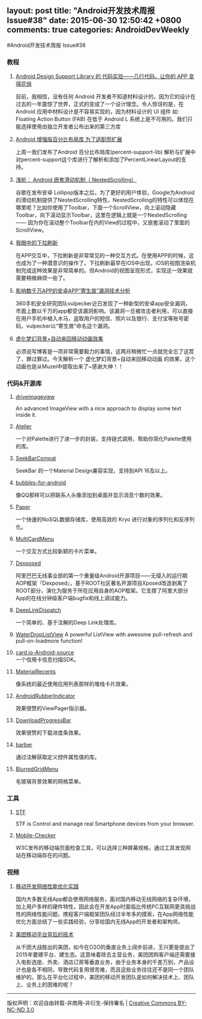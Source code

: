layout: post
title: "Android开发技术周报 Issue#38"
date: 2015-06-30 12:50:42 +0800
comments: true
categories: AndroidDevWeekly
---

#Android开发技术周报 Issue#38

### 教程

1. [Android Design Support Library 的 代码实验——几行代码，让你的 APP 变得花俏](http://www.jianshu.com/p/1078568e859f)

	目前，我相信，没有任何 Android 开发者不知道材料设计的，因为它的设计在过去的一年震惊了世界，正式的变成了一个设计理念。令人惊讶的是，在 Android 应用中材料设计是不容易实现的，因为材料设计的 UI 组件 如: Floating Action Button (FAB) 在低于 Android L 系统上是不可用的。我们只能选择使用由独立开发者公布出来的第三方库

1. [Android 增强版百分比布局库 为了适配而扩展](http://blog.csdn.net/lmj623565791/article/details/46767825)

	上周一我们发布了Android 百分比布局库(percent-support-lib) 解析与扩展中对percent-support这个库进行了解析和添加了PercentLinearLayout的支持。

1. [浅析： Android 嵌套滑动机制（ NestedScrolling）](https://www.v2ex.com/t/202534#reply0)

	谷歌在发布安卓 Lollipop版本之后，为了更好的用户体验，Google为Android的滑动机制提供了NestedScrolling特性，NestedScrolling的特性可以体现在哪里呢？比如你使用了Toolbar，下面一个ScrollView，向上滚动隐藏Toolbar，向下滚动显示Toolbar，这里在逻辑上就是一个NestedScrolling —— 因为你在滚动整个Toolbar在内的View的过程中，又嵌套滚动了里面的ScrollView。

1. [我眼中的下拉刷新](http://www.liaohuqiu.net/cn/posts/the-pull-to-refresh-in-my-eyes/#comment-2111797440)

	在APP交互中，下拉刷新是非常常见的一种交互方式。在使用APP的时候，这也成为了一种潜意识的操作了。下拉刷新最早在iOS中出现，iOS的视图渲染机制完成这种效果是非常简单的。但Android的视图呈现形式，实现这一效果就需要稍微麻烦一些了。

1. [影响数千万APP的安卓APP“寄生兽”漏洞技术分析](http://drops.wooyun.org/papers/6910)

	360手机安全研究团队vulpecker近日发现了一种新型的安卓app安全漏洞，市面上数以千万的app都受该漏洞影响。该漏洞一旦被攻击者利用，可以直接在用户手机中植入木马，盗取用户的短信、照片以及银行、支付宝等账号密码，vulpecker以“寄生兽”命名这个漏洞。

1. [虚化梦幻背景+自动来回移动动画效果](http://2.rogerbolg.sinaapp.com/?p=92)

	必须说写博客是一项非常需要毅力的事情，这两月稍微忙一点就完全忘了这茬了，罪过罪过。今天解析一个 虚化梦幻背景+自动来回移动动画 的效果，这个动画也是从Muzei中提取出来了~感谢大神！！

### 代码&开源库

1. [driveimageview](https://github.com/mrwonderman/driveimageview)

	An advanced ImageView with a nice approach to display some text inside it.

1. [Atelier](https://github.com/Musenkishi/Atelier)

	一个对Palette进行了进一步的封装，支持链式调用，帮助你简化Palette使用的库。

1. [SeekBarCompat](https://github.com/ahmedrizwan/SeekBarCompat)

	SeekBar 的一个Material Design兼容实现，支持到API 16及以上。

1. [bubbles-for-android](https://github.com/txusballesteros/bubbles-for-android)

	像QQ那样可以把联系人头像添加到桌面并显示消息个数的效果。

1. [Paper](https://github.com/pilgr/Paper)

	一个快速的NoSQL数据存储库，使用高效的 Kryo 进行对象的序列化和反序列化。

1. [MultiCardMenu](https://github.com/wujingchao/MultiCardMenu)

	 一个交互方式比较新颖的卡片菜单。

1. [Dexposed](https://github.com/alibaba/dexposed)

	阿里巴巴无线事业部的第一个重量级Android开源项目——无侵入的运行期AOP框架『Dexposed』，基于ROOT社区著名开源项目Xposed改造剥离了ROOT部分，演化为服务于所在应用自身的AOP框架。它支撑了阿里大部分App的在线分钟级客户端bugfix和线上调试能力。

1. [DeepLinkDispatch](https://github.com/airbnb/DeepLinkDispatch)

	一个简单的、基于注解的Deep Link处理库。

1. [WaterDropListView](https://github.com/THEONE10211024/WaterDropListView)	
	A powerful ListView with awesome pull-refresh and pull-on-loadmore function!

1. [card.io-Android-source](https://github.com/card-io/card.io-Android-source)	
	一个信用卡信息扫描SDK。

1. [MaterialRecents](https://github.com/ZieIony/MaterialRecents)

	像系统的最近使用应用列表那样的堆栈卡片效果。

1. [AndroidRubberIndicator](https://github.com/LyndonChin/AndroidRubberIndicator)

	效果很赞的ViewPager指示器。

1. [DownloadProgressBar](https://github.com/panwrona/DownloadProgressBar)

	效果很赞的下载进度条效果。
	
1. [barber](https://github.com/hzsweers/barber)

	通过注解获取定义控件属性值的库。

1. [BlurredGridMenu](https://github.com/gotokatsuya/BlurredGridMenu)

	毛玻璃背景效果的网格菜单。

### 工具

1. [STF](https://openstf.github.io)

	STF is Control and manage real Smartphone devices from your browser. 

1. [Mobile-Checker](https://github.com/w3c/Mobile-Checker)

	W3C发布的移动端页面检查工具，可以选择三种屏幕规格，通过工具发现网站在移动端存在的问题。

### 视频

1. [移动开发网络性能优化实践](http://www.infoq.com/cn/presentations/performance-optimization-of-mobile-development-network)

	国内大多数无线App都会使用网络服务，面对国内移动无线网络的复杂环境，加上用户多样的硬件特性，因此会在开发App时面临比传统PC互联网更具挑战性的网络性能问题。携程客户端框架团队经过半年多的摸索，在App网络性能优化方面总结了一些实践经验，分享给国内无线App的开发者和架构师。

1. [美团移动平台背后的技术](http://www.infoq.com/cn/presentations/technology-of-meituan-mobile-platform#0-tsina-1-38715-397232819ff9a47a7b7e80a40613cfe1)
	
	从千团大战胜出的美团，如今在O2O的垂直业务上阔步前进，王兴更是提出了2015年要建平台、建生态。这意味着除去主营业务，美团团购客户端还需要接入电影选座、外卖、酒店订房等垂直业务，由于业务本身的千差万别，产品设计也是各不相同，导致代码复用很苦难，而且这些业务往往还不是同一个团队维护的。那么在平台化过程中，美团的移动开发团队是如何解决技术上、团队上、业务上的困难的呢？
			
----
版权声明：欢迎自由转载-非商用-非衍生-保持署名 | [Creative Commons BY-NC-ND 3.0](http://creativecommons.org/licenses/by-nc-nd/3.0/deed.zh)